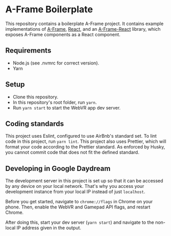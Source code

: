 # A-Frame Boilerplate
This repository contains a boilerplate A-Frame project. It contains example implementations of [A-Frame](https://aframe.io/), [React](https://facebook.github.io/react/), and an [A-Frame-React](https://github.com/ngokevin/aframe-react) library, which exposes A-Frame components as a React component.

## Requirements
 * Node.js (see .nvmrc for correct version).
 * Yarn

## Setup
 * Clone this repository.
 * In this repository's root folder, run `yarn`.
 * Run `yarn start` to start the WebVR app dev server.

## Coding standards
This project uses Eslint, configured to use AirBnb's standard set. To lint code in this project, run `yarn lint`. This project also uses Prettier, which will format your code according to the Prettier standard. As enforced by Husky, you cannot commit code that does not fit the defined standard.

## Developing in Google Daydream
The development server in this project is set up so that it can be accessed by any device on your local network. That's why you access your development instance from your local IP instead of just `localhost`.

Before you get started, navigate to `chrome://flags` in Chrome on your phone. Then, enable the WebVR and Gamepad API flags, and restart Chrome.

After doing this, start your dev server (`yarn start`) and navigate to the non-local IP address given in the output.
